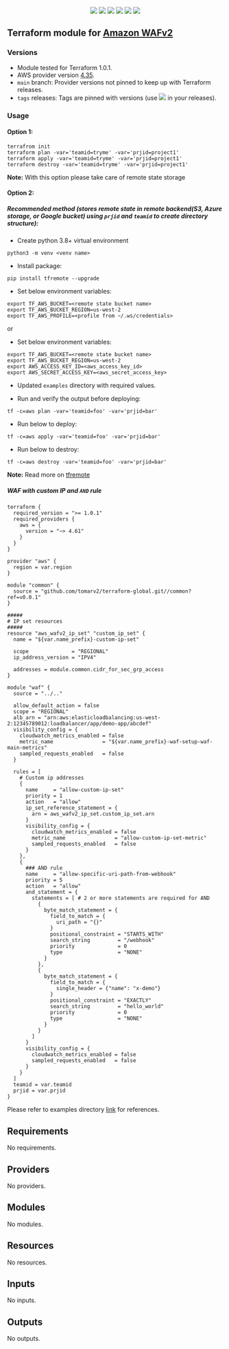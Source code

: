 <p align="center">
    <a href="https://github.com/tomarv2/terraform-aws-waf/actions/workflows/pre-commit.yml" alt="Precommit">
        <img src="https://github.com/tomarv2/terraform-aws-waf/actions/workflows/pre-commit.yml/badge.svg?branch=main" /></a>
    <a href="https://www.apache.org/licenses/LICENSE-2.0" alt="license">
        <img src="https://img.shields.io/github/license/tomarv2/terraform-aws-waf" /></a>
    <a href="https://github.com/tomarv2/terraform-aws-waf/tags" alt="GitHub tag">
        <img src="https://img.shields.io/github/v/tag/tomarv2/terraform-aws-waf" /></a>
    <a href="https://github.com/tomarv2/terraform-aws-waf/pulse" alt="Activity">
        <img src="https://img.shields.io/github/commit-activity/m/tomarv2/terraform-aws-waf" /></a>
    <a href="https://stackoverflow.com/users/6679867/tomarv2" alt="Stack Exchange reputation">
        <img src="https://img.shields.io/stackexchange/stackoverflow/r/6679867"></a>
    <a href="https://twitter.com/intent/follow?screen_name=tomar_v2" alt="follow on Twitter">
        <img src="https://img.shields.io/twitter/follow/tomar_v2?style=social&logo=twitter"></a>
</p>

## Terraform module for [Amazon WAFv2](https://docs.aws.amazon.com/waf/latest/APIReference/Welcome.html)

### Versions

- Module tested for Terraform 1.0.1.
- AWS provider version [4.35](https://registry.terraform.io/providers/hashicorp/aws/latest).
- `main` branch: Provider versions not pinned to keep up with Terraform releases.
- `tags` releases: Tags are pinned with versions (use <a href="https://github.com/tomarv2/terraform-aws-waf/tags" alt="GitHub tag">
  <img src="https://img.shields.io/github/v/tag/tomarv2/terraform-aws-waf" /></a> in your releases).

### Usage

#### Option 1:

```
terrafrom init
terraform plan -var='teamid=tryme' -var='prjid=project1'
terraform apply -var='teamid=tryme' -var='prjid=project1'
terraform destroy -var='teamid=tryme' -var='prjid=project1'
```

**Note:** With this option please take care of remote state storage

#### Option 2:

##### Recommended method (stores remote state in remote backend(S3, Azure storage, or Google bucket) using `prjid` and `teamid` to create directory structure):

- Create python 3.8+ virtual environment

```
python3 -m venv <venv name>
```

- Install package:

```
pip install tfremote --upgrade
```

- Set below environment variables:

```
export TF_AWS_BUCKET=<remote state bucket name>
export TF_AWS_BUCKET_REGION=us-west-2
export TF_AWS_PROFILE=<profile from ~/.ws/credentials>
```

or

- Set below environment variables:

```
export TF_AWS_BUCKET=<remote state bucket name>
export TF_AWS_BUCKET_REGION=us-west-2
export AWS_ACCESS_KEY_ID=<aws_access_key_id>
export AWS_SECRET_ACCESS_KEY=<aws_secret_access_key>
```

- Updated `examples` directory with required values.

- Run and verify the output before deploying:

```
tf -c=aws plan -var='teamid=foo' -var='prjid=bar'
```

- Run below to deploy:

```
tf -c=aws apply -var='teamid=foo' -var='prjid=bar'
```

- Run below to destroy:

```
tf -c=aws destroy -var='teamid=foo' -var='prjid=bar'
```

**Note:** Read more on [tfremote](https://github.com/tomarv2/tfremote)

##### WAF with custom IP and `AND` rule

```
terraform {
  required_version = ">= 1.0.1"
  required_providers {
    aws = {
      version = "~> 4.61"
    }
  }
}

provider "aws" {
  region = var.region
}

module "common" {
  source = "github.com/tomarv2/terraform-global.git//common?ref=v0.0.1"
}

#####
# IP set resources
#####
resource "aws_wafv2_ip_set" "custom_ip_set" {
  name = "${var.name_prefix}-custom-ip-set"

  scope              = "REGIONAL"
  ip_address_version = "IPV4"

  addresses = module.common.cidr_for_sec_grp_access
}

module "waf" {
  source = "../.."

  allow_default_action = false
  scope = "REGIONAL"
  alb_arn = "arn:aws:elasticloadbalancing:us-west-2:12345789012:loadbalancer/app/demo-app/abcdef"
  visibility_config = {
    cloudwatch_metrics_enabled = false
    metric_name                = "${var.name_prefix}-waf-setup-waf-main-metrics"
    sampled_requests_enabled   = false
  }

  rules = [
    # Custom ip addresses
    {
      name     = "allow-custom-ip-set"
      priority = 1
      action   = "allow"
      ip_set_reference_statement = {
        arn = aws_wafv2_ip_set.custom_ip_set.arn
      }
      visibility_config = {
        cloudwatch_metrics_enabled = false
        metric_name                = "allow-custom-ip-set-metric"
        sampled_requests_enabled   = false
      }
    },
    {
      ### AND rule
      name     = "allow-specific-uri-path-from-webhook"
      priority = 5
      action   = "allow"
      and_statement = {
        statements = [ # 2 or more statements are required for AND
          {
            byte_match_statement = {
              field_to_match = {
                uri_path = "{}"
              }
              positional_constraint = "STARTS_WITH"
              search_string         = "/webhook"
              priority              = 0
              type                  = "NONE"
            }
          },
          {
            byte_match_statement = {
              field_to_match = {
                single_header = {"name": "x-demo"}
              }
              positional_constraint = "EXACTLY"
              search_string         = "hello_world"
              priority              = 0
              type                  = "NONE"
            }
          }
        ]
      }
      visibility_config = {
        cloudwatch_metrics_enabled = false
        sampled_requests_enabled   = false
      }
    }
  ]
  teamid = var.teamid
  prjid = var.prjid
}
```

Please refer to examples directory [link](examples) for references.

<!-- BEGIN_TF_DOCS -->

## Requirements

No requirements.

## Providers

No providers.

## Modules

No modules.

## Resources

No resources.

## Inputs

No inputs.

## Outputs

No outputs.

<!-- END_TF_DOCS -->

